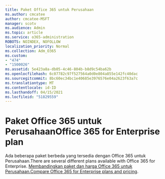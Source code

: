 ```yaml
---
title: Paket Office 365 untuk Perusahaan
ms.author: cmcatee
author: cmcatee-MSFT
manager: scotv
ms.audience: Admin
ms.topic: article
ms.service: o365-administration
ROBOTS: NOINDEX, NOFOLLOW
localization_priority: Normal
ms.collection: Adm_O365
ms.custom:
- "474"
- "1500026"
ms.assetid: 5e423a8a-db05-4c46-804b-b8d9c54ba62b
ms.openlocfilehash: 6c07782c97f527564a0d0e804a855e142fc40dac
ms.sourcegitcommit: 8bc60ec34bc1e40685e3976576e04a2623f63a7c
ms.translationtype: MT
ms.contentlocale: id-ID
ms.lasthandoff: 04/15/2021
ms.locfileid: "51829559"
---
```

# <a name="office-365-for-enterprise-plan"></a><span data-ttu-id="a7b5a-102">Paket Office 365 untuk Perusahaan</span><span class="sxs-lookup"><span data-stu-id="a7b5a-102">Office 365 for Enterprise plan</span></span>

<span data-ttu-id="a7b5a-103">Ada beberapa paket berbeda yang tersedia dengan Office 365 untuk Perusahaan.</span><span class="sxs-lookup"><span data-stu-id="a7b5a-103">There are several different plans available with Office 365 for Enterprise.</span></span> <span data-ttu-id="a7b5a-104">[Membandingkan paket dan harga Office 365 untuk Perusahaan.](https://products.office.com/business/compare-more-office-365-for-business-plans)</span><span class="sxs-lookup"><span data-stu-id="a7b5a-104">[Compare Office 365 for Enterprise plans and pricing](https://products.office.com/business/compare-more-office-365-for-business-plans).</span></span>  
